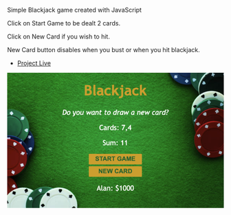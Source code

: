 Simple Blackjack game created with JavaScript

Click on Start Game to be dealt 2 cards.

Click on New Card if you wish to hit.

New Card button disables when you bust or when you hit blackjack.

- [Project Live](https://alan-blackjack.surge.sh/)

<img src="./images/homepage.png">
